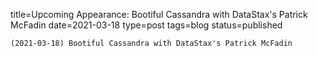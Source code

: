 
title=Upcoming Appearance: Bootiful Cassandra with DataStax's Patrick McFadin 
date=2021-03-18
type=post
tags=blog
status=published
~~~~~~
(2021-03-18) Bootiful Cassandra with DataStax's Patrick McFadin  
            
